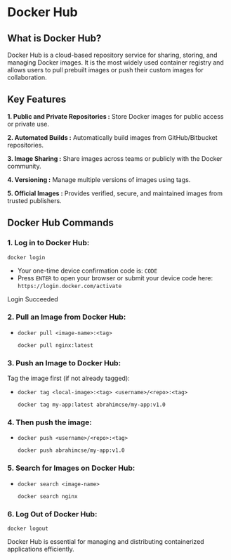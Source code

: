 # Docker Hub

## What is Docker Hub?
Docker Hub is a cloud-based repository service for sharing, storing, and managing Docker images. It is the most widely used container registry and allows users to pull prebuilt images or push their custom images for collaboration.

## Key Features
**1. Public and Private Repositories :** Store Docker images for public access or private use.

**2. Automated Builds :** Automatically build images from GitHub/Bitbucket repositories.

**3. Image Sharing :** Share images across teams or publicly with the Docker community.

**4. Versioning :** Manage multiple versions of images using tags.

**5. Official Images :** Provides verified, secure, and maintained images from trusted publishers.

## Docker Hub Commands
### 1. Log in to Docker Hub:
```
docker login
```
- Your one-time device confirmation code is: `CODE`
- Press `ENTER` to open your browser or submit your device code here: `https://login.docker.com/activate`

Login Succeeded

### 2. Pull an Image from Docker Hub:
- `docker pull <image-name>:<tag>`
    ```
    docker pull nginx:latest
    ```

### 3. Push an Image to Docker Hub:
Tag the image first (if not already tagged):
- `docker tag <local-image>:<tag> <username>/<repo>:<tag>`
    ```
    docker tag my-app:latest abrahimcse/my-app:v1.0
    ```
### 4. Then push the image:
- `docker push <username>/<repo>:<tag>`
    ```
    docker push abrahimcse/my-app:v1.0
    ```
### 5. Search for Images on Docker Hub:
- `docker search <image-name>`
    ```
    docker search nginx
    ```
### 6. Log Out of Docker Hub:
```
docker logout
```

Docker Hub is essential for managing and distributing containerized applications efficiently.

